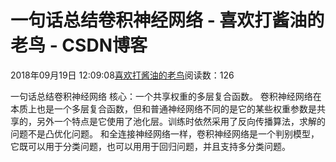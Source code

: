 
# 一句话总结卷积神经网络 - 喜欢打酱油的老鸟 - CSDN博客


2018年09月19日 12:09:08[喜欢打酱油的老鸟](https://me.csdn.net/weixin_42137700)阅读数：126


一句话总结卷积神经网络
核心：一个共享权重的多层复合函数。
卷积神经网络在本质上也是一个多层复合函数，但和普通神经网络不同的是它的某些权重参数是共享的，另外一个特点是它使用了池化层。训练时依然采用了反向传播算法，求解的问题不是凸优化问题。
和全连接神经网络一样，卷积神经网络是一个判别模型，它既可以用于分类问题，也可以用用于回归问题，并且支持多分类问题。


